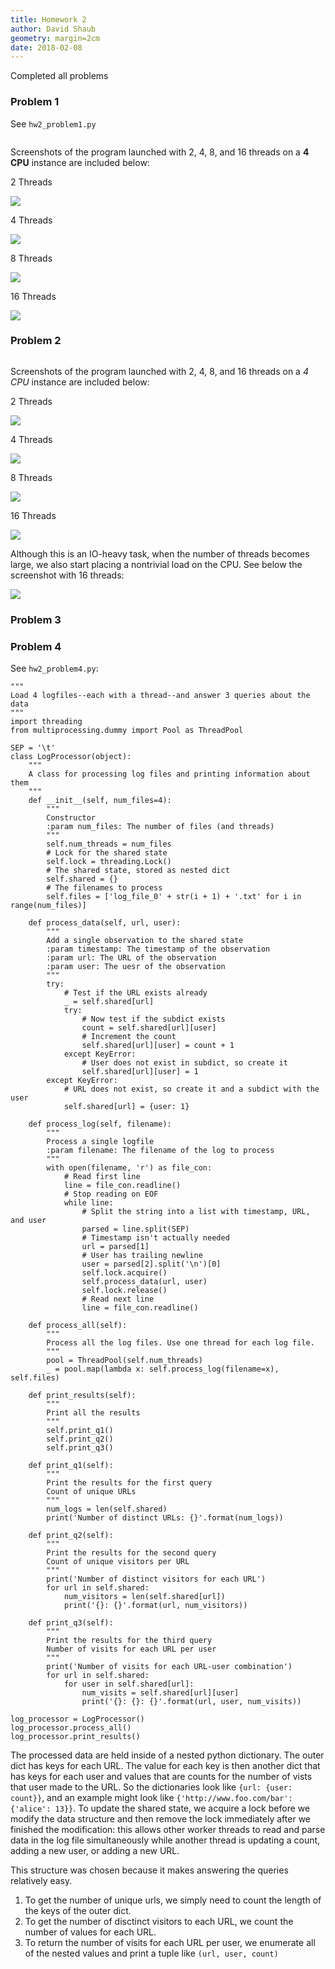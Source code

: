 ```yaml
---
title: Homework 2
author: David Shaub
geometry: margin=2cm
date: 2018-02-08
---
```

Completed all problems

### Problem 1
See `hw2_problem1.py`
```
```
Screenshots of the program launched with 2, 4, 8, and 16 threads on a **4 CPU** instance are included below:

2 Threads

![](4_cpu_2.png)

4 Threads

![](4_cpu_4.png)

8 Threads

![](4_cpu_8.png)

16 Threads

![](4_cpu_16.png)


### Problem 2
```

```
Screenshots of the program launched with 2, 4, 8, and 16 threads on a *4 CPU* instance are included below:

2 Threads

![](4_io_2.png)

4 Threads

![](4_io_4.png)

8 Threads

![](4_io_8.png)

16 Threads

![](4_io_16.png)

Although this is an IO-heavy task, when the number of threads becomes large, we also start placing a nontrivial load on the CPU. See below the screenshot with 16 threads:

![](4_io_max.png)

### Problem 3

### Problem 4
See `hw2_problem4.py`:
```
"""
Load 4 logfiles--each with a thread--and answer 3 queries about the data
"""
import threading
from multiprocessing.dummy import Pool as ThreadPool

SEP = '\t'
class LogProcessor(object):
    """
    A class for processing log files and printing information about them
    """
    def __init__(self, num_files=4):
        """
        Constructor
        :param num_files: The number of files (and threads)
        """
        self.num_threads = num_files
        # Lock for the shared state
        self.lock = threading.Lock()
        # The shared state, stored as nested dict
        self.shared = {}
        # The filenames to process
        self.files = ['log_file_0' + str(i + 1) + '.txt' for i in range(num_files)]

    def process_data(self, url, user):
        """
        Add a single observation to the shared state
        :param timestamp: The timestamp of the observation
        :param url: The URL of the observation
        :param user: The uesr of the observation
        """
        try:
            # Test if the URL exists already
            _ = self.shared[url]
            try:
                # Now test if the subdict exists
                count = self.shared[url][user]
                # Increment the count
                self.shared[url][user] = count + 1
            except KeyError:
                # User does not exist in subdict, so create it
                self.shared[url][user] = 1
        except KeyError:
            # URL does not exist, so create it and a subdict with the user
            self.shared[url] = {user: 1}

    def process_log(self, filename):
        """
        Process a single logfile
        :param filename: The filename of the log to process
        """
        with open(filename, 'r') as file_con:
            # Read first line
            line = file_con.readline()
            # Stop reading on EOF
            while line:
                # Split the string into a list with timestamp, URL, and user
                parsed = line.split(SEP)
                # Timestamp isn't actually needed
                url = parsed[1]
                # User has trailing newline
                user = parsed[2].split('\n')[0]
                self.lock.acquire()
                self.process_data(url, user)
                self.lock.release()
                # Read next line
                line = file_con.readline()

    def process_all(self):
        """
        Process all the log files. Use one thread for each log file.
        """
        pool = ThreadPool(self.num_threads)
        _ = pool.map(lambda x: self.process_log(filename=x), self.files)

    def print_results(self):
        """
        Print all the results
        """
        self.print_q1()
        self.print_q2()
        self.print_q3()

    def print_q1(self):
        """
        Print the results for the first query
        Count of unique URLs
        """
        num_logs = len(self.shared)
        print('Number of distinct URLs: {}'.format(num_logs))

    def print_q2(self):
        """
        Print the results for the second query
        Count of unique visitors per URL
        """
        print('Number of distinct visitors for each URL')
        for url in self.shared:
            num_visitors = len(self.shared[url])
            print('{}: {}'.format(url, num_visitors))

    def print_q3(self):
        """
        Print the results for the third query
        Number of visits for each URL per user
        """
        print('Number of visits for each URL-user combination')
        for url in self.shared:
            for user in self.shared[url]:
                num_visits = self.shared[url][user]
                print('{}: {}: {}'.format(url, user, num_visits))

log_processor = LogProcessor()
log_processor.process_all()
log_processor.print_results()
```
The processed data are held inside of a nested python dictionary. The outer dict has keys for each URL. The value for each key is then another dict that has keys for each user and values that are counts for the number of vists that user made to the URL. So the dictionaries look like `{url: {user: count}}`, and an example might look like `{'http://www.foo.com/bar': {'alice': 13}}`. To update the shared state, we acquire a lock before we modify the data structure and then remove the lock immediately after we finished the modification: this allows other worker threads to read and parse data in the log file simultaneously while another thread is updating a count, adding a new user, or adding a new URL.

This structure was chosen because it makes answering the queries relatively easy.

1.  To get the number of unique urls, we simply need to count the length of the keys of the outer dict.
2.  To get the number of disctinct visitors to each URL, we count the number of values for each URL.
3.  To return the number of visits for each URL per user, we enumerate all of the nested values and print a tuple like `(url, user, count)`
